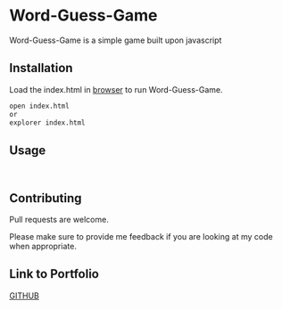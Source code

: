 # Word-Guess-Game

Word-Guess-Game is a simple game built upon javascript

## Installation

Load the index.html in [browser](./index.html) to run Word-Guess-Game.

```bash
open index.html
or
explorer index.html
```

## Usage

```javascript



```

## Contributing
Pull requests are welcome. 

Please make sure to provide me feedback if you are looking at my code when appropriate.

## Link to Portfolio
[GITHUB](https://bootcampkevin.github.io/Bootstrap-Portfolio/portfolio.html)